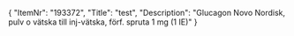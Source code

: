 {
  "ItemNr": "193372",
  "Title": "test",
  "Description": "Glucagon Novo Nordisk, pulv o vätska till inj-vätska, förf. spruta 1 mg (1 IE)"
}